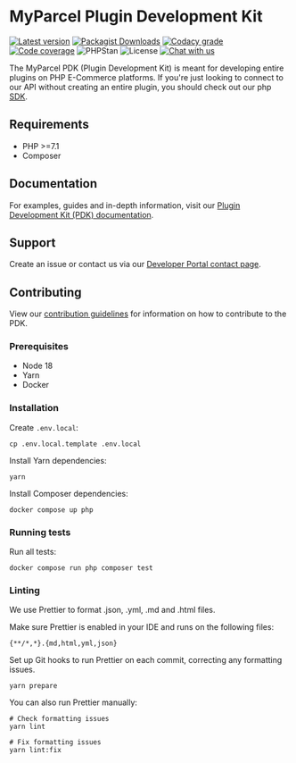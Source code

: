# MyParcel Plugin Development Kit

[![Latest version](https://img.shields.io/github/v/release/myparcelnl/pdk)](https://github.com/myparcelnl/pdk/releases/latest)
[![Packagist Downloads](https://img.shields.io/packagist/dm/myparcelnl/pdk)](https://packagist.org/packages/myparcelnl/pdk)
[![Codacy grade](https://img.shields.io/codacy/grade/c0f99d91962d448287b438b8162fff51)](https://app.codacy.com/gh/myparcelnl/pdk/dashboard)
[![Code coverage](https://img.shields.io/codecov/c/github/myparcelnl/pdk)](https://codecov.io/gh/myparcelnl/pdk)
![PHPStan](https://img.shields.io/badge/dynamic/yaml?url=https%3A%2F%2Fraw.githubusercontent.com%2Fmyparcelnl%2Fpdk%2Fmain%2Fphpstan.neon.dist&query=%24.parameters.level&label=PHPStan%20level&color=brightgreen)
![License](https://img.shields.io/github/license/myparcelnl/pdk)
[![Chat with us](https://img.shields.io/badge/Slack-Chat%20with%20us-white?logo=slack&labelColor=4a154b)](https://join.slack.com/t/myparcel-dev/shared_invite/enQtNDkyNTg3NzA1MjM4LTM0Y2IzNmZlY2NkOWFlNTIyODY5YjFmNGQyYzZjYmQzMzliNDBjYzBkOGMwYzA0ZDYzNmM1NzAzNDY1ZjEzOTM)

The MyParcel PDK (Plugin Development Kit) is meant for developing entire plugins on PHP E-Commerce platforms. If you're just looking to connect to our API without creating an entire plugin, you should check out our php [SDK].

## Requirements

- PHP >=7.1
- Composer

## Documentation

For examples, guides and in-depth information, visit our [Plugin Development Kit (PDK) documentation].

## Support

Create an issue or contact us via our [Developer Portal contact page].

## Contributing

View our [contribution guidelines] for information on how to contribute to the PDK.

### Prerequisites

- Node 18
- Yarn
- Docker

### Installation

Create `.env.local`:

```shell
cp .env.local.template .env.local
```

Install Yarn dependencies:

```shell
yarn
```

Install Composer dependencies:

```shell
docker compose up php
```

### Running tests

Run all tests:

```shell
docker compose run php composer test
```

### Linting

We use Prettier to format .json, .yml, .md and .html files.

Make sure Prettier is enabled in your IDE and runs on the following files:

```text
{**/*,*}.{md,html,yml,json}
```

Set up Git hooks to run Prettier on each commit, correcting any formatting issues.

```shell
yarn prepare
```

You can also run Prettier manually:

```shell
# Check formatting issues
yarn lint

# Fix formatting issues
yarn lint:fix
```

[Developer Portal contact page]: https://developer.myparcel.nl/contact.html
[Developer Portal]: https://developer.myparcel.nl
[SDK]: https://github.com/myparcelnl/sdk
[contribution guidelines]: https://github.com/myparcelnl/developer/blob/main/DEVELOPERS.md
[Plugin Development Kit (PDK) documentation]: https://developer.myparcel.nl/documentation/52.pdk/
